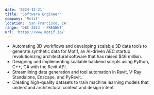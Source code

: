 ```yaml
---
date: '2024-12-21'
title: 'Software Engineer'
company: 'Motif'
location: 'San Francisco, CA'
range: 'DEC 2023 - PRESENT'
url: 'https://www.motif.io/'
---
```


- Automating 3D workflows and developing scalable 3D data tools to generate synthetic data for Motif, an AI-driven AEC startup revolutionizing architectural software that has raised $46 million.
- Designing and implementing scalable backend scripts using Python, C++, C# with the Revit API.
- Streamlining data generation and tool automation in Revit, V-Ray Standalone, Enscape, and PyRevit. 
- Creating high-quality datasets to train machine learning models that understand architectural context and design intent.